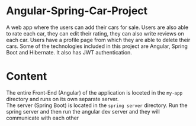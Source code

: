 # Angular-Spring-Car-Project
A web app where the users can add their cars for sale. Users are also able to rate each car, they can edit their rating, they can also write reviews on each car. Users have a profile page from which they are able to delete their cars. Some of the technologies included in this project are Angular, Spring Boot and Hibernate. It also has JWT authentication.   
# Content
The entire Front-End (Angular) of the application is loceted in the `my-app` directory and runs on its own separate server. <br/>
The server (Spring Boot) is located in the `spring server` directory. Run the spring server and then run the angular dev server and they will communicate with each other

